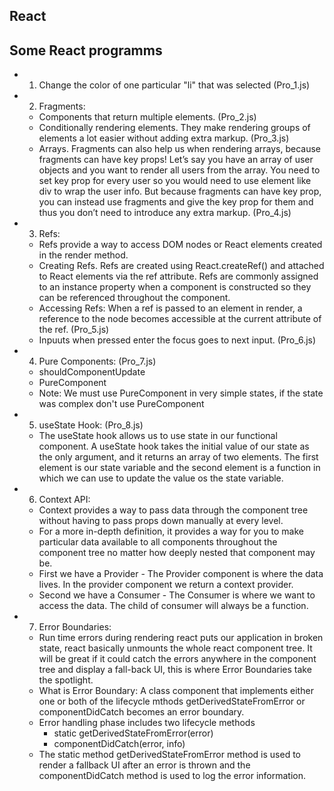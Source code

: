 ## React
## Some React programms

- 1) Change the color of one particular "li" that was selected (Pro_1.js)

- 2) Fragments:
  - Components that return multiple elements. (Pro_2.js)
  - Conditionally rendering elements. They make rendering groups of elements a lot easier without adding extra markup. (Pro_3.js)
  - Arrays. Fragments can also help us when rendering arrays, because fragments can have key props! Let’s say you have an array of user objects and you want to render all users from the array. You need to set key prop for every user so you would need to use element like div to wrap the user info. But because fragments can have key prop, you can instead use fragments and give the key prop for them and thus you don’t need to introduce any extra markup. (Pro_4.js)

- 3) Refs:
  - Refs provide a way to access DOM nodes or React elements created in the render method.
  - Creating Refs. Refs are created using React.createRef() and attached to React elements via the ref attribute. Refs are commonly assigned to an instance property when a component is constructed so they can be referenced throughout the component.
  - Accessing Refs: When a ref is passed to an element in render, a reference to the node becomes accessible at the current attribute of the ref. (Pro_5.js)
  - Inpuuts when pressed enter the focus goes to next input. (Pro_6.js)

- 4) Pure Components: (Pro_7.js)
  - shouldComponentUpdate
  - PureComponent
  - Note: We must use PureComponent in very simple states, if the state was complex don't use PureComponent

- 5) useState Hook: (Pro_8.js)
  - The useState hook allows us to use state in our functional component. A useState hook takes the initial value of our state as the only argument, and it returns an array of two elements. The first element is our state variable and the second element is a function in which we can use to update the value os the state variable.

- 6) Context API:
  - Context provides a way to pass data through the component tree without having to pass props down manually at every level.
  - For a more in-depth definition, it provides a way for you to make particular data available to all components throughout the component tree no matter how deeply nested that component may be.
  - First we have a Provider - The Provider component is where the data lives. In the provider component we return a context provider.
  - Second we have a Consumer - The Consumer is where we want to access the data. The child of consumer will always be a function.

- 7) Error Boundaries:
  - Run time errors during rendering react puts our application in broken state, react basically unmounts the whole react component tree. It will be great if it could catch the errors anywhere in the component tree and display a fall-back UI, this is where Error Boundaries take the spotlight.
  - What is Error Boundary: A class component that implements either one or both of the lifecycle mthods getDerivedStateFromError or componentDidCatch becomes an error boundary.
  - Error handling phase includes two lifecycle methods
    - static getDerivedStateFromError(error)
    - componentDidCatch(error, info)
  - The static method getDerivedStateFromError method is used to render a fallback UI after an error is thrown and the componentDidCatch method is used to log the error information.